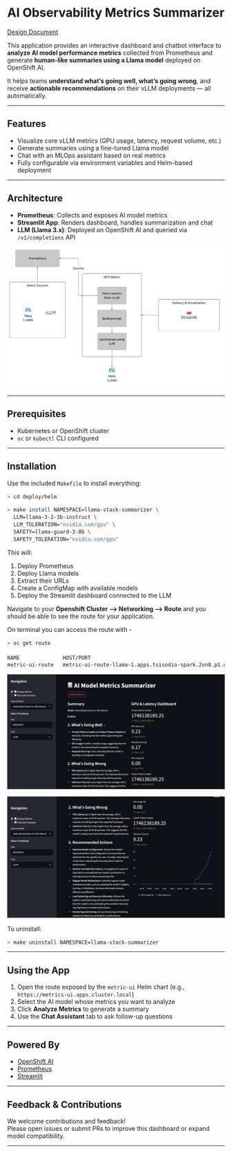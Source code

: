 # AI Observability Metrics Summarizer

[Design Document](https://docs.google.com/document/d/1bXBCL4fbPlRqQxwhGX1p12CS_E6-9oOyFnYSpbQskyI/edit?usp=sharing)

This application provides an interactive dashboard and chatbot interface to **analyze AI model performance metrics** collected from Prometheus and generate **human-like summaries using a Llama model** deployed on OpenShift AI.

It helps teams **understand what’s going well, what’s going wrong**, and receive **actionable recommendations** on their vLLM deployments — all automatically.

---

## Features

- Visualize core vLLM metrics (GPU usage, latency, request volume, etc.)
- Generate summaries using a fine-tuned Llama model
- Chat with an MLOps assistant based on real metrics
- Fully configurable via environment variables and Helm-based deployment

---

## Architecture

- **Prometheus**: Collects and exposes AI model metrics  
- **Streamlit App**: Renders dashboard, handles summarization and chat  
- **LLM (Llama 3.x)**: Deployed on OpenShift AI and queried via `/v1/completions` API  

![Architecture](docs/img/arch.jpg)

---

## Prerequisites

- Kubernetes or OpenShift cluster
- `oc` or `kubectl` CLI configured

---

## Installation

Use the included `Makefile` to install everything:

```bash
> cd deploy/helm
```

```bash
> make install NAMESPACE=llama-stack-summarizer \
  LLM=llama-3-2-3b-instruct \
  LLM_TOLERATION="nvidia.com/gpu" \
  SAFETY=llama-guard-3-8b \
  SAFETY_TOLERATION="nvidia.com/gpu"
```

This will:

1. Deploy Prometheus  
2. Deploy Llama models 
3. Extract their URLs  
4. Create a ConfigMap with available models  
5. Deploy the Streamlit dashboard connected to the LLM  

Navigate to your **Openshift Cluster --> Networking --> Route** and you should be able to see the route for your application.

On terminal you can access the route with -

```bash
> oc get route

NAME              HOST/PORT                                                               PATH   SERVICES        PORT   TERMINATION     WILDCARD
metric-ui-route   metric-ui-route-llama-1.apps.tsisodia-spark.2vn8.p1.openshiftapps.com          metric-ui-svc   8501   edge/Redirect   None
```

![UI](docs/img/UI-dash-1.png)

![UI-1](docs/img/UI-dash-2.png)


To uninstall:
```bash
> make uninstall NAMESPACE=llama-stack-summarizer
```

---

## Using the App

1. Open the route exposed by the `metric-ui` Helm chart (e.g., `https://metrics-ui.apps.cluster.local`)
2. Select the AI model whose metrics you want to analyze
3. Click **Analyze Metrics** to generate a summary
4. Use the **Chat Assistant** tab to ask follow-up questions

---

## Powered By

- [OpenShift AI](https://www.redhat.com/en/technologies/cloud-computing/openshift/openshift-ai)
- [Prometheus](https://prometheus.io/)
- [Streamlit](https://streamlit.io/)

---

## Feedback & Contributions

We welcome contributions and feedback!  
Please open issues or submit PRs to improve this dashboard or expand model compatibility.

---

